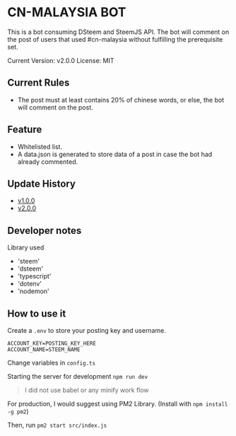 # CN-MALAYSIA BOT

This is a bot consuming DSteem and SteemJS API.
The bot will comment on the post of users that used #cn-malaysia without fulfilling the prerequisite set.

Current Version: v2.0.0
License: MIT

## Current Rules
- The post must at least contains 20% of chinese words, or else, the bot will comment on the post.

## Feature
- Whitelisted list.
- A data.json is generated to store data of a post in case the bot had already commented.

## Update History

- [v1.0.0](https://steemit.com/utopian-io/@superoo7/cn-malaysia-bot-a-bot-that-automates-moderating-cn-malaysia-community)
- [v2.0.0](https://steemit.com/utopian-io/@superoo7/cn-malaysia-bot-v2-0-0-release-complete-rewrite-added-testing-added-whitelist-remove-duplicate-comment)

## Developer notes

Library used

* 'steem'
* 'dsteem'
* 'typescript'
* 'dotenv'
* 'nodemon'

## How to use it

Create a `.env` to store your posting key and username.

```
ACCOUNT_KEY=POSTING_KEY_HERE
ACCOUNT_NAME=STEEM_NAME
```

Change variables in `config.ts`

Starting the server for development `npm run dev`
> I did not use babel or any minify work flow

For production, I would suggest using PM2 Library. (Install with `npm install -g pm2`)

Then, run `pm2 start src/index.js`



